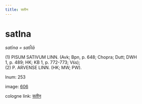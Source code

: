 ```yaml
---
title: सतीन
---
```


# satIna

<i>satīna = satī̆lā</i>  <div n="P" />(1) <bot>PISUM SATIVUM LINN.</bot> (Avk; Bpn, p. 648; Chopra; Dutt; DWH <div n="lb" />1, p. 489; HK; KB 1, p. 772-773; Vśs); <div n="P" />(2) <bot>P. ARVENSE LINN.</bot> (HK; MW; PW).

lnum: 253

image: [606](https://www.sanskrit-lexicon.uni-koeln.de/scans/csl-apidev/servepdf.php?dict=snp&page=606)

cologne link: [सतीन](https://sanskrit-lexicon.uni-koeln.de/scans/csl-apidev/getword.php?dict=snp&key=सतीन)

